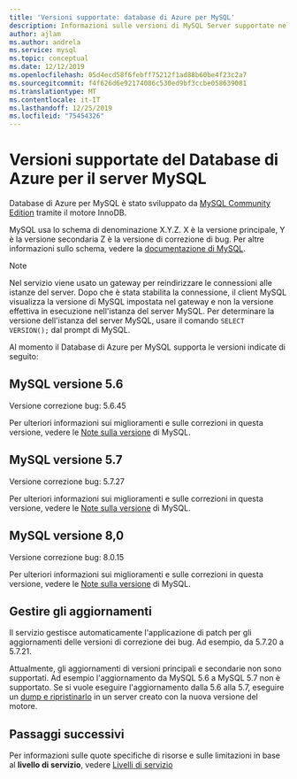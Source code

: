 ```yaml
---
title: 'Versioni supportate: database di Azure per MySQL'
description: Informazioni sulle versioni di MySQL Server supportate nel database di Azure per il servizio MySQL.
author: ajlam
ms.author: andrela
ms.service: mysql
ms.topic: conceptual
ms.date: 12/12/2019
ms.openlocfilehash: 05d4ecd58f6febff75212f1ad88b60be4f23c2a7
ms.sourcegitcommit: f4f626d6e92174086c530ed9bf3ccbe058639081
ms.translationtype: MT
ms.contentlocale: it-IT
ms.lasthandoff: 12/25/2019
ms.locfileid: "75454326"
---
```

# <a name="supported-azure-database-for-mysql-server-versions"></a>Versioni supportate del Database di Azure per il server MySQL

Database di Azure per MySQL è stato sviluppato da [MySQL Community Edition](https://www.mysql.com/products/community/) tramite il motore InnoDB.

MySQL usa lo schema di denominazione X.Y.Z. X è la versione principale, Y è la versione secondaria Z è la versione di correzione di bug. Per altre informazioni sullo schema, vedere la [documentazione di MySQL](https://dev.mysql.com/doc/refman/5.7/en/which-version.html).

> [!NOTE]
> Nel servizio viene usato un gateway per reindirizzare le connessioni alle istanze del server. Dopo che è stata stabilita la connessione, il client MySQL visualizza la versione di MySQL impostata nel gateway e non la versione effettiva in esecuzione nell'istanza del server MySQL. Per determinare la versione dell'istanza del server MySQL, usare il comando `SELECT VERSION();` dal prompt di MySQL.

Al momento il Database di Azure per MySQL supporta le versioni indicate di seguito:

## <a name="mysql-version-56"></a>MySQL versione 5.6

Versione correzione bug: 5.6.45

Per ulteriori informazioni sui miglioramenti e sulle correzioni in questa versione, vedere le [Note sulla versione](https://dev.mysql.com/doc/relnotes/mysql/5.6/en/news-5-6-45.html) di MySQL.

## <a name="mysql-version-57"></a>MySQL versione 5.7

Versione correzione bug: 5.7.27

Per ulteriori informazioni sui miglioramenti e sulle correzioni in questa versione, vedere le [Note sulla versione](https://dev.mysql.com/doc/relnotes/mysql/5.7/en/news-5-7-27.html) di MySQL.

## <a name="mysql-version-80"></a>MySQL versione 8,0

Versione correzione bug: 8.0.15

Per ulteriori informazioni sui miglioramenti e sulle correzioni in questa versione, vedere le [Note sulla versione](https://dev.mysql.com/doc/relnotes/mysql/8.0/en/news-8-0-15.html) di MySQL.

## <a name="managing-updates-and-upgrades"></a>Gestire gli aggiornamenti
Il servizio gestisce automaticamente l'applicazione di patch per gli aggiornamenti delle versioni di correzione dei bug. Ad esempio, da 5.7.20 a 5.7.21.  

Attualmente, gli aggiornamenti di versioni principali e secondarie non sono supportati. Ad esempio l'aggiornamento da MySQL 5.6 a MySQL 5.7 non è supportato. Se si vuole eseguire l'aggiornamento dalla 5.6 alla 5.7, eseguire un [dump e ripristinarlo](./concepts-migrate-dump-restore.md) in un server creato con la nuova versione del motore.

## <a name="next-steps"></a>Passaggi successivi

Per informazioni sulle quote specifiche di risorse e sulle limitazioni in base al **livello di servizio**, vedere [Livelli di servizio](./concepts-pricing-tiers.md)
